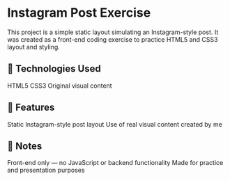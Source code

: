 # Instagram Post Exercise

This project is a simple static layout simulating an Instagram-style post. 
It was created as a front-end coding exercise to practice HTML5 and CSS3 layout and styling.

## 🚀 Technologies Used

HTML5
CSS3
Original visual content

## 🎯 Features

Static Instagram-style post layout
Use of real visual content created by me

## 📌 Notes

Front-end only — no JavaScript or backend functionality
Made for practice and presentation purposes
